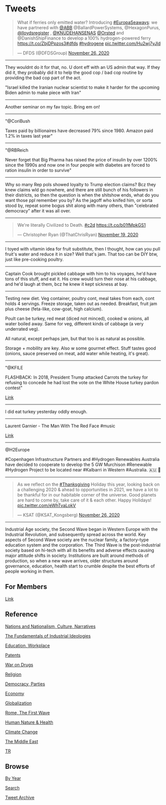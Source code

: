 # Tweets

<blockquote class="twitter-tweet"><p lang="en" dir="ltr">What if ferries only emitted water? Introducing <a href="https://twitter.com/hashtag/EuropaSeaways?src=hash&amp;ref_src=twsrc%5Etfw">#EuropaSeaways</a>: we have partnered with <a href="https://twitter.com/abb?ref_src=twsrc%5Etfw">@ABB</a> @BallardPowerSystems, @HexagonPurus, <a href="https://twitter.com/lloydsregister?ref_src=twsrc%5Etfw">@lloydsregister</a> , <a href="https://twitter.com/KNUDEHANSENAS?ref_src=twsrc%5Etfw">@KNUDEHANSENAS</a> <a href="https://twitter.com/Orsted?ref_src=twsrc%5Etfw">@Orsted</a> and @DanishShipFinance to develop a 100% hydrogen-powered ferry <a href="https://t.co/ZbjDPpzos3">https://t.co/ZbjDPpzos3</a><a href="https://twitter.com/hashtag/dfds?src=hash&amp;ref_src=twsrc%5Etfw">#dfds</a> <a href="https://twitter.com/hashtag/hydrogene?src=hash&amp;ref_src=twsrc%5Etfw">#hydrogene</a> <a href="https://t.co/Hu2wj7yJld">pic.twitter.com/Hu2wj7yJld</a></p>&mdash; DFDS (@DFDSGroup) <a href="https://twitter.com/DFDSGroup/status/1331907413272825857?ref_src=twsrc%5Etfw">November 26, 2020</a></blockquote> <script async src="https://platform.twitter.com/widgets.js" charset="utf-8"></script>

---

They wouldnt do it for that, no. U dont eff with an US admin that
way. If they did it, they probably did it to help the good cop / bad
cop routine by providing the bad cop part of the act.

"Israel killed the Iranian nuclear scientist to make it harder for the
upcoming Biden admin to make piece with Iran"

---

Another seminar on my fav topic. Bring em on!

---

"@CoriBush

Taxes paid by billionaires have decreased 79% since 1980. Amazon paid
1.2% in taxes last year"

---

"@RBReich

Never forget that Big Pharma has raised the price of insulin by over
1200% since the 1990s and now one in four people with diabetes are
forced to ration insulin in order to survive"

---

Why so many Rep pols showed loyalty to Trump election claims? Bcz they
knew claims wld go nowhere, and there are still bunch of his
followers in their districts, so then the question is when the
shitshow ends, what do you want those ppl remember you by? As the
jagoff who knifed him, or sorta stood by, repeat some bogus shit along
with many others, than "celebrated democracy" after it was all over.

---

<blockquote class="twitter-tweet"><p lang="en" dir="ltr">We&#39;re literally Civilized to Death. <a href="https://twitter.com/hashtag/c2d?src=hash&amp;ref_src=twsrc%5Etfw">#c2d</a> <a href="https://t.co/b01fMpkGS1">https://t.co/b01fMpkGS1</a></p>&mdash; Christopher Ryan (@ThatChrisRyan) <a href="https://twitter.com/ThatChrisRyan/status/1329538673902317571?ref_src=twsrc%5Etfw">November 19, 2020</a></blockquote> <script async src="https://platform.twitter.com/widgets.js" charset="utf-8"></script>

---

I toyed with vitamin idea for fruit substitute, then I thought, how
can you pull fruit's water and reduce it in size? Well that's
jam. That too can be DIY btw, just like pre-cooking poultry.

---

Captain Cook brought pickled cabbage with him to his voyages, he'd
have tons of this stuff, and eat it. His crew would turn their nose at
his cabbage, and he'd laugh at them, bcz he knew it kept sickness at
bay.

---

Testing new diet. Veg container, poultry cont, meal takes from each,
cont holds 4 servings. Freeze storage, taken out as needed. Breakfast,
fruit jam plus cheese (feta-like, cow-goat, high calcium).

Poult can be turkey, red meat (diced not minced), cooked w onions, all
water boiled away. Same for veg, different kinds of cabbage (a very
underrated veg).

All natural, except perhaps jam, but that too is as natural as
possible.

Storage + mobility are key. Also w some gourmet effect. Stuff tastes
good (onions, sauce preserved on meat, add water while heating, it's
great).

---

"@KFILE

FLASHBACK: In 2018, President Trump attacked Carrots the turkey for
refusing to concede he had lost the vote on the White House turkey
pardon contest"

[Link](https://twitter.com/KFILE/status/1330906046223757312)

---

I did eat turkey yesterday oddly enough. 

---

Laurent Garnier - The Man With The Red Face \#music

[Link](https://youtu.be/J5bBCaUnPq4)

---

@H2Europe

\#Copenhagen Infrastructure Partners and #Hydrogen Renewables Australia
have decided to cooperate to develop the 5 GW Murchison \#Renewable
\#Hydrogen Project to be located near #Kalbarri in Western #Australia.
🇦🇺 👏

---

<blockquote class="twitter-tweet"><p lang="en" dir="ltr">As we reflect on the <a href="https://twitter.com/hashtag/Thanksgiving?src=hash&amp;ref_src=twsrc%5Etfw">#Thanksgiving</a> Holiday this year, looking back on a challenging 2020 &amp; ahead to opportunities in 2021, we have a lot to be thankful for in our habitable corner of the universe. Good planets are hard to come by, take care of it &amp; each other. Happy Holidays! <a href="https://t.co/eWhTvaLokV">pic.twitter.com/eWhTvaLokV</a></p>&mdash; KSAT (@KSAT_Kongsberg) <a href="https://twitter.com/KSAT_Kongsberg/status/1331957882028519424?ref_src=twsrc%5Etfw">November 26, 2020</a></blockquote> <script async src="https://platform.twitter.com/widgets.js" charset="utf-8"></script>

---

Industrial Age society, the Second Wave began in Western Europe with
the Industrial Revolution, and subsequently spread across the
world. Key aspects of Second Wave society are the nuclear family, a
factory-type education system and the corporation. The Third Wave is
the post-industrial society based on hi-tech with all its benefits and
adverse effects causing major attitude shifts in society. Institutions
are built around methods of production, so when a new wave arrives,
older structures around governance, education, health start to crumble
despite the best efforts of people working in them.

## For Members

[Link](https://thirdwave-members.herokuapp.com)

## Reference

[Nations and Nationalism, Culture, Narratives](/2013/02/nations-and-nationalism.md)

[The Fundamentals of Industrial Ideologies](/2011/04/fundamentals-of-industrial-ideologies.md)

[Education, Workplace](2017/09/education-workplace.md)

[Patents](/2018/09/patents.md)

[War on Drugs](/2019/11/war-on-drugs.md)

[Religion](/2015/04/god-religion.md)

[Democracy, Parties](/2016/11/democracy.md)

[Economy](/2018/05/economy.md)

[Globalization](/2018/09/globalization.md)

[Rome, The First Wave](/2017/12/rome.md)

[Human Nature & Health](/2020/07/human-nature.md)

[Climate Change](/2018/12/climate.md)

[The Middle East](/2019/07/middleeast.md)

[TR](../tr)

## Browse

[By Year](years.md)

[Search](search.html)

[Tweet Archive](/tweets/README.md)

